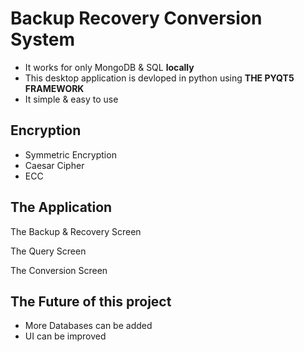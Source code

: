 # Backup Recovery Conversion System

* It works for only MongoDB & SQL **locally**
* This desktop application is devloped in python using **THE PYQT5 FRAMEWORK**
* It simple & easy to use

## Encryption
* Symmetric Encryption 
* Caesar Cipher 
* ECC

## The Application

The Backup & Recovery Screen

The Query Screen

The Conversion Screen

## The Future of this project

* More Databases can be added
* UI can be improved
